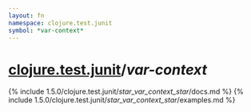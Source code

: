 ```yaml
---
layout: fn
namespace: clojure.test.junit
symbol: *var-context*
---
```


# [clojure.test.junit](../)/*var-context*

{% include 1.5.0/clojure.test.junit/_star_var_context_star_/docs.md %}
{% include 1.5.0/clojure.test.junit/_star_var_context_star_/examples.md %}


